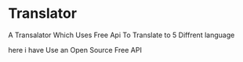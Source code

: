# Translator
A Transalator Which Uses Free Api To Translate to 5 Diffrent language 

here i have Use an Open Source Free API
